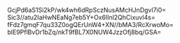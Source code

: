 GcjPd6aS1Si2kP/wk4wh6dRpSczNusAMcHJnDgvl7i0=
Sic3//atu2IaHwNEaNg7eb5Y+Ox6lInl2QhCixuvl4s=
fFdz7gmqF7qu33Z0ogQErUnW4+XN//bMA3/RcXrwoMo=
blE9PflBvDr1bZq/nkT9fBL7X0NUW4JzzOfj8bq/GSA=
